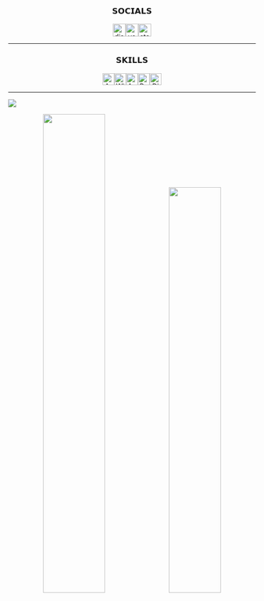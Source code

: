 <h3 align="center">𝗦𝗢𝗖𝗜𝗔𝗟𝗦</h3>

<div align="center">
  <a href="https://discord.gg/B3PSRufZ7T" target="_blank"><img src="https://img.shields.io/badge/Discord-%237289DA.svg?style=for-the-badge&logo=discord&logoColor=white" height="26" alt="discord"/></a><!--
--><a href="https://youtube.com/@beqi3774" target="_blank"><img src="https://img.shields.io/badge/YouTube-%23FF0000.svg?style=for-the-badge&logo=YouTube&logoColor=white" height="26" alt="youtube"/></a><!--
--><a href="https://steamcommunity.com/id/bequietbro/" target="_blank"><img src="https://img.shields.io/badge/steam-%23000000.svg?style=for-the-badge&logo=steam&logoColor=white" height="26" alt="steam"/></a>
</div>

---
<h3 align="center">𝗦𝗞𝗜𝗟𝗟𝗦</h3>

<div align="center"><!--
--><img src="https://img.shields.io/badge/Arch%20Linux-1793D1?style=for-the-badge&logo=archlinux&logoColor=black" height="24" alt="Arch Linux"/><!--
--><img src="https://custom-icon-badges.demolab.com/badge/Windows-BFE0F5?style=for-the-badge&logo=windows-logo&logoColor=white" height="24" alt="Windows"/><!--
--><img src="https://img.shields.io/badge/Android-34A853?style=for-the-badge&logo=android" height="24" alt="Android"/><!--
--><img src="https://img.shields.io/badge/Python-000000?style=for-the-badge&logo=python" height="24" alt="Python"/><!--
--><img src="https://custom-icon-badges.demolab.com/badge/Disnake-000000?style=for-the-badge&logo=discord-py" height="24" alt="Disnake"/><!--
--></div>

---
![](https://github-profile-trophy.vercel.app/?username=bequietbro&theme=monokai&no-frame=true&no-bg=false&margin-w=2)
<div align="center">
    <img width="50%" src="https://github-readme-stats.vercel.app/api?username=bequietbro&show_icons=true&theme=monokai&hide_title=true&hide_border=true"/>
    <img width="46%" src="https://github-readme-stats.vercel.app/api/top-langs/?username=bequietbro&layout=compact&theme=monokai&hide_border=true"/>
</div>

